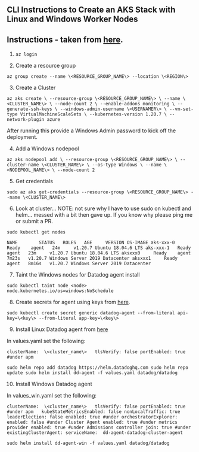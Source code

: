 CLI Instructions to Create an AKS Stack with Linux and Windows Worker Nodes  
--  

Instructions - taken from
[here](https://docs.microsoft.com/en-us/azure/aks/windows-container-cli).  
--  

1) `az login`

2) Create a resource group  

`az group create --name \<RESOURCE_GROUP_NAME\> --location \<REGION\>`  

3) Create a Cluster  

`az aks create \
    --resource-group \<RESOURCE_GROUP_NAME\> \
    --name \<CLUSTER_NAME\> \
    --node-count 2 \
    --enable-addons monitoring \
    --generate-ssh-keys \
    --windows-admin-username \<USERNAMER\> \
    --vm-set-type VirtualMachineScaleSets \
    --kubernetes-version 1.20.7 \
    --network-plugin azure
`  

After running this provide a Windows Admin password to kick off the deployment.  

4) Add a Windows nodepool  

`az aks nodepool add \
    --resource-group \<RESOURCE_GROUP_NAME\> \
    --cluster-name \<CLUSTER_NAME\> \
    --os-type Windows \
    --name \<NODEPOOL_NAME\> \
    --node-count 2
`  

5) Get credentials  

`sudo az aks get-credentials --resource-group \<RESOURCE_GROUP_NAME\> --name \<CLUSTER_NAME\>`  

6)  Look at cluster... NOTE: not sure why I have to use sudo on kubectl and
helm... messed with a bit then gave up.  If you know why please ping me or
submit a PR.  

`sudo kubectl get nodes`

`NAME        STATUS   ROLES   AGE     VERSION OS-IMAGE
aks-xxx-0   Ready    agent   24m     v1.20.7 Ubuntu 18.04.6 LTS
aks-xxx-1   Ready    agent   23m     v1.20.7 Ubuntu 18.04.6 LTS
aksxxx0     Ready    agent   7m23s   v1.20.7 Windows Server 2019 Datacenter
aksxxx1     Ready    agent   8m16s   v1.20.7 Windows Server 2019 Datacenter`  

7) Taint the Windows nodes for Datadog agent install  

`sudo kubectl taint node <node> node.kubernetes.io/os=windows:NoSchedule`  

8) Create secrets for agent using keys from
[here](https://app.datadoghq.com/organization-settings/users).  

`sudo kubectl create secret generic datadog-agent --from-literal api-key=\<key\> --from-literal app-key=\<key\>`  

9) Install Linux Datadog agent from
[here](https://docs.datadoghq.com/agent/kubernetes/?tab=helm)  

In values.yaml set the following:  

`clusterName:  \<cluster_name\>  
tlsVerify: false
portEnabled: true #under apm  `

`sudo helm repo add datadog https://helm.datadoghq.com
sudo helm repo update
sudo helm install dd-agent -f values.yaml datadog/datadog`

10) Install Windows Datadog agent

In values_win.yaml set the following:  

`clusterName:  \<cluster_name\>  
tlsVerify: false
portEnabled: true #under apm  
kubeStateMetricsEnabled: false
nonLocalTraffic: true
leaderElection: false
enabled: true #under orchestratorExplorer:
enabled: false #under Cluster Agent
enabled: true #under metrics provider
enabled: true #under Admissions controller
join: true #under existingClusterAgent:
serviceName:  dd-agent-datadog-cluster-agent`

`sudo helm install dd-agent-win -f values.yaml datadog/datadog`  
